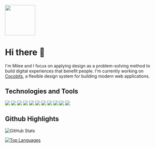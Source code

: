 <span background="white" padding="4px">
<img width="100px" src="https://milee-0421.s3-us-west-1.amazonaws.com/static/img/projects/icon-m.svg">
</span>

# Hi there 👋
I'm Milee and I focus on applying design as a problem-solving method to build digital experiences that benefit people. I'm currently working on [Cocobits](http://cocobits.github.io/), a flexible design system for building modern web applications.


## Technologies and Tools
![](https://img.shields.io/badge/Code-JavaScript-informational?style=flat&logo=JavaScript&logoColor=white&color=112055)
![](https://img.shields.io/badge/Code-Sass-informational?style=flat&logo=Sass&logoColor=white&color=112055)
![](https://img.shields.io/badge/Code-CSS-informational?style=flat&logo=CSS3&logoColor=white&color=112055)
![](https://img.shields.io/badge/Code-HTML-informational?style=flat&logo=HTML5&logoColor=white&color=112055)
![](https://img.shields.io/badge/Code-Python-informational?style=flat&logo=Python&logoColor=white&color=112055)
![](https://img.shields.io/badge/Editor-VSCode-informational?style=flat&logo=Visual-Studio-Code&logoColor=white&color=black)
![](https://img.shields.io/badge/Tools-PostgreSQL-informational?style=flat&logo=PostgreSQL&logoColor=white&color=112055)
![](https://img.shields.io/badge/Tools-Sketch-informational?style=flat&logo=Sketch&logoColor=white&color=112055)
![](https://img.shields.io/badge/Tools-XD-informational?style=flat&logo=Adobe-XD&logoColor=white&color=112055)
![](https://img.shields.io/badge/Tools-Photoshop-informational?style=flat&logo=Adobe-Photoshop&logoColor=white&color=112055)
![](https://img.shields.io/badge/Tools-Illustrator-informational?style=flat&logo=Adobe-Illustrator&logoColor=white&color=112055)


## Github Highlights
![GitHub Stats](https://github-readme-stats.vercel.app/api?username=mileeme&hide=stars,prs)

[![Top Languages](https://github-readme-stats.vercel.app/api/top-langs/?username=mileeme&layout=compact)](https://github.com/mileeme/github-readme-stats)


